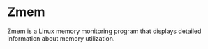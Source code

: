 # Zmem
Zmem is a Linux memory monitoring program that displays detailed information about memory utilization.
